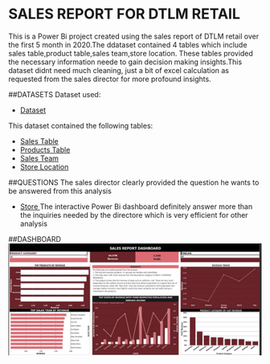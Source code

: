 # SALES REPORT FOR DTLM RETAIL
This is a Power Bi project created using the sales report of DTLM retail over the first 5 month in 2020.The ddataset contained 4 tables which include sales table,product table,sales team,store location. These tables provided the necessary information neede to gain decision making insights.This dataset didnt need much cleaning, just a bit of excel calculation as requested from the sales director for more profound insights.

##DATASETS
Dataset used:
- <a href = "https://github.com/dipeanthonia/Salesreport/tree/main/sales%20data%20csv">Dataset</a>

This dataset contained the following tables:
- <a href = "https://github.com/dipeanthonia/Salesreport/blob/main/Sales%20table.xlsx">Sales Table</a>
- <a href = "https://github.com/dipeanthonia/Salesreport/blob/main/sales%20data%20csv/products.csv">Products Table</a>
- <a href = "https://github.com/dipeanthonia/Salesreport/blob/main/sales%20data%20csv/sales%20team.csv">Sales Team</a>
- <a href = "https://github.com/dipeanthonia/Salesreport/blob/main/sales%20data%20csv/store%20locations.csv">Store Location</a>

##QUESTIONS
The sales director clearly provided the question he wants to be answered from this analysis
- <a href = "https://github.com/dipeanthonia/Salesreport/blob/main/sales%20data%20csv/store%20locations.csv">Store </a>
The interactive Power Bi dashboard definitely answer more than the  inquiries needed by the directore which is very efficient for other analysis 


##DASHBOARD
![Crime stats dashboard](https://github.com/dipeanthonia/Salesreport/blob/main/SALES%20REPORT%20ANALYSIS.JPG)

